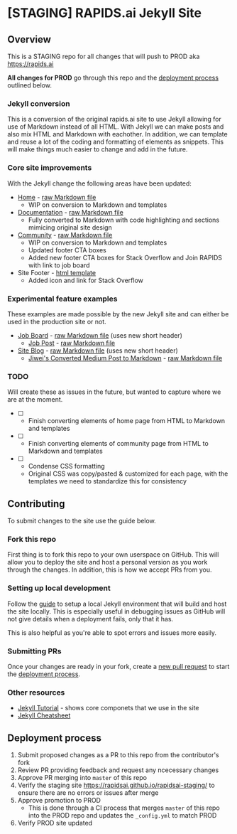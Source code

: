 # [STAGING] RAPIDS.ai Jekyll Site

## Overview

This is a STAGING repo for all changes that will push to PROD aka https://rapids.ai

**All changes for PROD** go through this repo and the [deployment process](#deployment-process) outlined below.

### Jekyll conversion

This is a conversion of the original rapids.ai site to use Jekyll allowing for use of Markdown instead of all HTML. With Jekyll we can make posts and also mix HTML and Markdown with eachother. In addition, we can template and reuse a lot of the coding and formatting of elements as snippets. This will make things much easier to change and add in the future.

### Core site improvements

With the Jekyll change the following areas have been updated:

- [Home](https://rapidsai.github.io/rapidsai-staging/index.html) - [raw Markdown file](/index.md)
  - WIP on conversion to Markdown and templates
- [Documentation](https://rapidsai.github.io/rapidsai-staging/documentation.html) - [raw Markdown file](/documentation.md)
  - Fully converted to Markdown with code highlighting and sections mimicing original site design
- [Community](https://rapidsai.github.io/rapidsai-staging/community.html) - [raw Markdown file](/community.md)
  - WIP on conversion to Markdown and templates
  - Updated footer CTA boxes
  - Added new footer CTA boxes for Stack Overflow and Join RAPIDS with link to job board
- Site Footer - [html template](/_includes/footer.html)
  - Added icon and link for Stack Overflow

### Experimental feature examples

These examples are made possible by the new Jekyll site and can either be used in the production site or not.

- [Job Board](https://rapidsai.github.io/rapidsai-staging/jobs.html) - [raw Markdown file](/jobs.md) (uses new short header)
  - [Job Post](https://rapidsai.github.io/rapidsai-staging/job/2019/01/01/c-developers.html) - [raw Markdown file](/_posts/2019-01-01-c-developers.md)
- [Site Blog](https://rapidsai.github.io/rapidsai-staging/blog.html) - [raw Markdown file](/blog.md) (uses new short header)
  - [Jiwei's Converted Medium Post to Markdown](https://rapidsai.github.io/rapidsai-staging/blog/2019/01/15/make-sense-of-the-universe-with-rapids-ai.html) - [raw Markdown file](/_posts/2019-01-15-make-sense-of-the-universe-with-rapids-ai.md)

### TODO

Will create these as issues in the future, but wanted to capture where we are at the moment.

- [ ] - Finish converting elements of home page from HTML to Markdown and templates
- [ ] - Finish converting elements of community page from HTML to Markdown and templates
- [ ] - Condense CSS formatting
  - Original CSS was copy/pasted & customized for each page, with the templates we need to standardize this for consistency

## Contributing

To submit changes to the site use the guide below.

### Fork this repo

First thing is to fork this repo to your own userspace on GitHub. This will allow you to deploy the site and host a personal version as you work through the changes. In addition, this is how we accept PRs from you.

### Setting up local development

Follow the [guide](https://help.github.com/articles/setting-up-your-github-pages-site-locally-with-jekyll/) to setup a local Jekyll environment that will build and host the site locally. This is especially useful in debugging issues as GitHub will not give details when a deployment fails, only that it has.

This is also helpful as you're able to spot errors and issues more easily.

### Submitting PRs

Once your changes are ready in your fork, create a [new pull request](https://github.com/rapidsai/rapidsai-staging/compare) to start the [deployment process](#deployment-process).

### Other resources

- [Jekyll Tutorial](https://jekyllrb.com/docs/step-by-step/01-setup/) - shows core componets that we use in the site
- [Jekyll Cheatsheet](https://learn.cloudcannon.com/jekyll-cheat-sheet/)

## Deployment process

1. Submit proposed changes as a PR to this repo from the contributor's fork
2. Review PR providing feedback and request any ncecessary changes
3. Approve PR merging into `master` of this repo
4. Verify the staging site https://rapidsai.github.io/rapidsai-staging/ to ensure there are no errors or issues after merge
5. Approve promotion to PROD 
   - This is done through a CI process that merges `master` of this repo into the PROD repo and updates the `_config.yml` to match PROD
6. Verify PROD site updated
